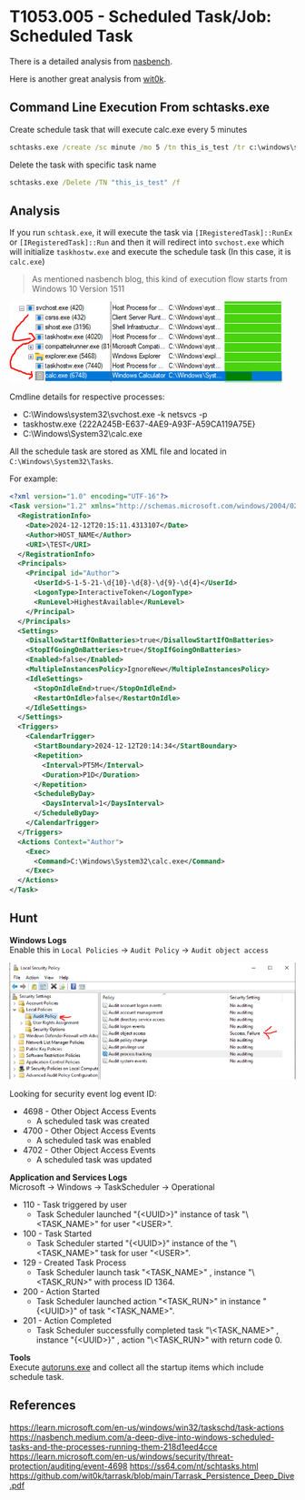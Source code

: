 # T1053.005 - Scheduled Task/Job: Scheduled Task

There is a detailed analysis from [nasbench](https://nasbench.medium.com/a-deep-dive-into-windows-scheduled-tasks-and-the-processes-running-them-218d1eed4cce).

Here is another great analysis from [wit0k](https://github.com/wit0k/tarrask/blob/main/Tarrask_Persistence_Deep_Dive.pdf).

## Command Line Execution From schtasks.exe

Create schedule task that will execute calc.exe every 5 minutes  

```cmd
schtasks.exe /create /sc minute /mo 5 /tn this_is_test /tr c:\windows\system32\calc.exe /ru "<USER_NAME>"
```

Delete the task with specific task name  

```cmd
schtasks.exe /Delete /TN "this_is_test" /f
```

## Analysis

If you run `schtask.exe`, it will execute the task via `[IRegisteredTask]::RunEx` or `[IRegisteredTask]::Run`
and then it will redirect into `svchost.exe` which will initialize `taskhostw.exe` and execute the schedule task (In this case, it is  `calc.exe`)

> As mentioned nasbench blog, this kind of execution flow starts from Windows 10 Version 1511

![svchost_taskhostw_procmon.PNG](./Image_T1053.005/svchost_taskhostw_procmon.PNG)

Cmdline details for respective processes:

- C:\Windows\system32\svchost.exe -k netsvcs -p
- taskhostw.exe {222A245B-E637-4AE9-A93F-A59CA119A75E}
- C:\Windows\System32\calc.exe

All the schedule task are stored as XML file and located in `C:\Windows\System32\Tasks`.

For example:

```XML
<?xml version="1.0" encoding="UTF-16"?>
<Task version="1.2" xmlns="http://schemas.microsoft.com/windows/2004/02/mit/task">
  <RegistrationInfo>
    <Date>2024-12-12T20:15:11.4313107</Date>
    <Author>HOST_NAME</Author>
    <URI>\TEST</URI>
  </RegistrationInfo>
  <Principals>
    <Principal id="Author">
      <UserId>S-1-5-21-\d{10}-\d{8}-\d{9}-\d{4}</UserId>
      <LogonType>InteractiveToken</LogonType>
      <RunLevel>HighestAvailable</RunLevel>
    </Principal>
  </Principals>
  <Settings>
    <DisallowStartIfOnBatteries>true</DisallowStartIfOnBatteries>
    <StopIfGoingOnBatteries>true</StopIfGoingOnBatteries>
    <Enabled>false</Enabled>
    <MultipleInstancesPolicy>IgnoreNew</MultipleInstancesPolicy>
    <IdleSettings>
      <StopOnIdleEnd>true</StopOnIdleEnd>
      <RestartOnIdle>false</RestartOnIdle>
    </IdleSettings>
  </Settings>
  <Triggers>
    <CalendarTrigger>
      <StartBoundary>2024-12-12T20:14:34</StartBoundary>
      <Repetition>
        <Interval>PT5M</Interval>
        <Duration>P1D</Duration>
      </Repetition>
      <ScheduleByDay>
        <DaysInterval>1</DaysInterval>
      </ScheduleByDay>
    </CalendarTrigger>
  </Triggers>
  <Actions Context="Author">
    <Exec>
      <Command>C:\Windows\System32\calc.exe</Command>
    </Exec>
  </Actions>
</Task>
```

## Hunt

**Windows Logs**  
Enable this in `Local Policies` -> `Audit Policy` -> `Audit object access`

![enable_local_policies_schtask.PNG](./Image_T1053.005/enable_local_policies_schtask.PNG)

Looking for security event log event ID:  

- 4698 - Other Object Access Events
  - A scheduled task was created
- 4700 - Other Object Access Events
  - A scheduled task was enabled
- 4702 - Other Object Access Events
  - A scheduled task was updated

**Application and Services Logs**  
Microsoft -> Windows -> TaskScheduler -> Operational

- 110 - Task triggered by user
  - Task Scheduler launched "{\<UUID>}"  instance of task "\\<TASK_NAME\>"  for user "\<USER\>".
- 100 - Task Started
  - Task Scheduler started "{\<UUID>}" instance of the "\\<TASK_NAME\>" task for user "\<USER\>".
- 129 - Created Task Process
  - Task Scheduler launch task "\<TASK_NAME>" , instance "\\<TASK_RUN\>"  with process ID 1364.
- 200 - Action Started
  - Task Scheduler launched action "<TASK_RUN>" in instance "{\<UUID>}" of task "\<TASK_NAME\>".
- 201 - Action Completed
  - Task Scheduler successfully completed task "\\<TASK_NAME\>" , instance "{\<UUID>}" , action "\\<TASK_RUN\>" with return code 0.

**Tools**  
Execute [autoruns.exe](https://learn.microsoft.com/en-us/sysinternals/downloads/autoruns) and collect all the startup items which include schedule task.

## References

<https://learn.microsoft.com/en-us/windows/win32/taskschd/task-actions>
<https://nasbench.medium.com/a-deep-dive-into-windows-scheduled-tasks-and-the-processes-running-them-218d1eed4cce>
<https://learn.microsoft.com/en-us/windows/security/threat-protection/auditing/event-4698>
<https://ss64.com/nt/schtasks.html>  
<https://github.com/wit0k/tarrask/blob/main/Tarrask_Persistence_Deep_Dive.pdf>
